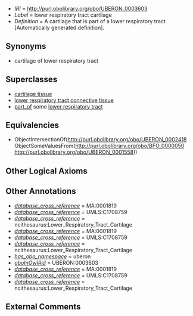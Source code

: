  * *IRI* = http://purl.obolibrary.org/obo/UBERON_0003603
 * *Label* = lower respiratory tract cartilage
 * *Definition* = A cartilage that is part of a lower respiratory tract [Automatically generated definition].

## Synonyms

 * cartilage of lower respiratory tract

## Superclasses

 * [cartilage tissue](../../UBERON/18/UBERON_0002418.md)
 * [lower respiratory tract connective tissue](../../UBERON/80/UBERON_0003580.md)
 * [part_of](../../BFO/50/BFO_0000050.md) some [lower respiratory tract](../../UBERON/58/UBERON_0001558.md)

## Equivalencies

 * ObjectIntersectionOf(<http://purl.obolibrary.org/obo/UBERON_0002418> ObjectSomeValuesFrom(<http://purl.obolibrary.org/obo/BFO_0000050> <http://purl.obolibrary.org/obo/UBERON_0001558>))

## Other Logical Axioms


## Other Annotations

 * *[database_cross_reference](../../ef/oboInOwl#hasDbXref.md)* = MA:0001819
 * *[database_cross_reference](../../ef/oboInOwl#hasDbXref.md)* = UMLS:C1708759
 * *[database_cross_reference](../../ef/oboInOwl#hasDbXref.md)* = ncithesaurus:Lower_Respiratory_Tract_Cartilage
 * *[database_cross_reference](../../ef/oboInOwl#hasDbXref.md)* = MA:0001819
 * *[database_cross_reference](../../ef/oboInOwl#hasDbXref.md)* = UMLS:C1708759
 * *[database_cross_reference](../../ef/oboInOwl#hasDbXref.md)* = ncithesaurus:Lower_Respiratory_Tract_Cartilage
 * *[has_obo_namespace](../../ce/oboInOwl#hasOBONamespace.md)* = uberon
 * *[oboInOwl#id](../../id/oboInOwl#id.md)* = UBERON:0003603
 * *[database_cross_reference](../../ef/oboInOwl#hasDbXref.md)* = MA:0001819
 * *[database_cross_reference](../../ef/oboInOwl#hasDbXref.md)* = UMLS:C1708759
 * *[database_cross_reference](../../ef/oboInOwl#hasDbXref.md)* = ncithesaurus:Lower_Respiratory_Tract_Cartilage

## External Comments

